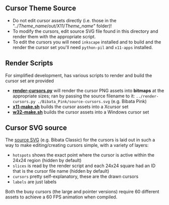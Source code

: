 ## Cursor Theme Source

- Do not edit cursor assets directly (i.e. those in the "../_Theme_name_/out/X11/_Theme_name_" folder)!
- To modify the cursors, edit source SVG file found in this directory and render them with the appropriate script.
- To edit the cursors you will need `inkscape` installed and to build and the render the cursor set you'll need `python-pil` and `x11-apps` installed.

## Render Scripts

For simplified development, has various scripts to render and build the cursor set are provided

- [**render-cursors.py**](../render-cursors.py) will render the cursor PNG assets into **bitmaps** at the appropriate sizes; ran by passing the source filename to it: `../render-cursors.py ./Bibata_Pink/source-cursors.svg` (e.g. Bibata Pink)
- [**x11-make.sh**](../x11-make.sh) builds the cursor assets into a Xcursor set
- [**w32-make.sh**](../w32-make.sh) builds the cursor assets into a Windows cursor set

## Cursor SVG source

The [source SVG](./Bibata_Pink/source-cursors.svg) (e.g. Bibata Classic) for the cursors is laid out in such a way to make editing/creating cursors simple, with a variety of layers:

- `hotspots` shows the exact point where the cursor is active within the 24x24 region (hidden by default)
- `slices` is read by the render script and each 24x24 square had an ID that is the cursor file name (hidden by default)
- `cursors` pretty self-explanatory, these are the drawn cursors
- `labels` are just labels

Both the busy cursors (the large and pointer versions) require 60 different assets to achieve a 60 FPS animation when compiled.
